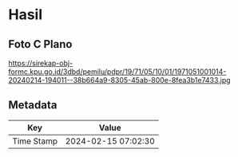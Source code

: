 # Hasil

## Foto C Plano

https://sirekap-obj-formc.kpu.go.id/3dbd/pemilu/pdpr/19/71/05/10/01/1971051001014-20240214-194011--38b664a9-8305-45ab-800e-8fea3b1e7433.jpg


## Metadata

| Key        | Value               |
| ---------- | ------------------- |
| Time Stamp | 2024-02-15 07:02:30 |



